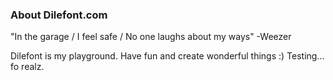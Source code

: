### About Dilefont.com

"In the garage / I feel safe / No one laughs about my ways" -Weezer

Dilefont is my playground. Have fun and create wonderful things :) Testing... fo realz.
